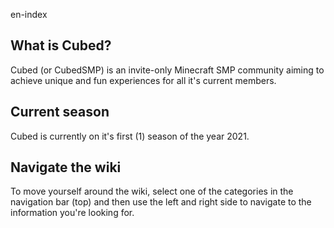 en-index

## What is Cubed?
Cubed (or CubedSMP) is an invite-only Minecraft SMP community aiming to achieve unique and fun experiences for all it's current members.

## Current season
Cubed is currently on it's first (1) season of the year 2021.

## Navigate the wiki
To move yourself around the wiki, select one of the categories in the navigation bar (top) and then use the left and right side to navigate to the information you're looking for.
